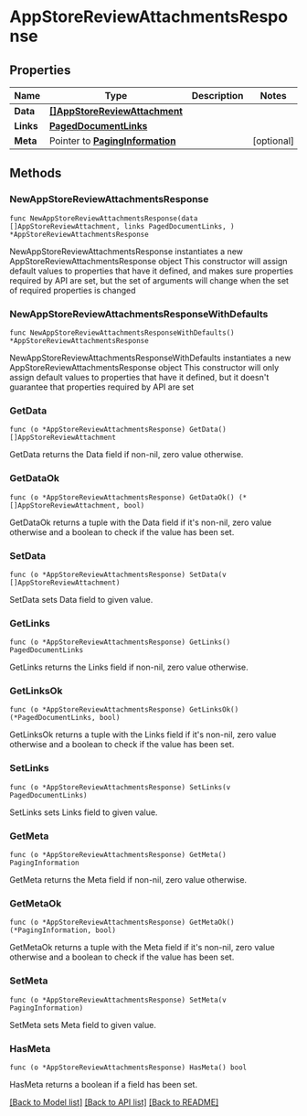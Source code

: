 # AppStoreReviewAttachmentsResponse

## Properties

Name | Type | Description | Notes
------------ | ------------- | ------------- | -------------
**Data** | [**[]AppStoreReviewAttachment**](AppStoreReviewAttachment.md) |  | 
**Links** | [**PagedDocumentLinks**](PagedDocumentLinks.md) |  | 
**Meta** | Pointer to [**PagingInformation**](PagingInformation.md) |  | [optional] 

## Methods

### NewAppStoreReviewAttachmentsResponse

`func NewAppStoreReviewAttachmentsResponse(data []AppStoreReviewAttachment, links PagedDocumentLinks, ) *AppStoreReviewAttachmentsResponse`

NewAppStoreReviewAttachmentsResponse instantiates a new AppStoreReviewAttachmentsResponse object
This constructor will assign default values to properties that have it defined,
and makes sure properties required by API are set, but the set of arguments
will change when the set of required properties is changed

### NewAppStoreReviewAttachmentsResponseWithDefaults

`func NewAppStoreReviewAttachmentsResponseWithDefaults() *AppStoreReviewAttachmentsResponse`

NewAppStoreReviewAttachmentsResponseWithDefaults instantiates a new AppStoreReviewAttachmentsResponse object
This constructor will only assign default values to properties that have it defined,
but it doesn't guarantee that properties required by API are set

### GetData

`func (o *AppStoreReviewAttachmentsResponse) GetData() []AppStoreReviewAttachment`

GetData returns the Data field if non-nil, zero value otherwise.

### GetDataOk

`func (o *AppStoreReviewAttachmentsResponse) GetDataOk() (*[]AppStoreReviewAttachment, bool)`

GetDataOk returns a tuple with the Data field if it's non-nil, zero value otherwise
and a boolean to check if the value has been set.

### SetData

`func (o *AppStoreReviewAttachmentsResponse) SetData(v []AppStoreReviewAttachment)`

SetData sets Data field to given value.


### GetLinks

`func (o *AppStoreReviewAttachmentsResponse) GetLinks() PagedDocumentLinks`

GetLinks returns the Links field if non-nil, zero value otherwise.

### GetLinksOk

`func (o *AppStoreReviewAttachmentsResponse) GetLinksOk() (*PagedDocumentLinks, bool)`

GetLinksOk returns a tuple with the Links field if it's non-nil, zero value otherwise
and a boolean to check if the value has been set.

### SetLinks

`func (o *AppStoreReviewAttachmentsResponse) SetLinks(v PagedDocumentLinks)`

SetLinks sets Links field to given value.


### GetMeta

`func (o *AppStoreReviewAttachmentsResponse) GetMeta() PagingInformation`

GetMeta returns the Meta field if non-nil, zero value otherwise.

### GetMetaOk

`func (o *AppStoreReviewAttachmentsResponse) GetMetaOk() (*PagingInformation, bool)`

GetMetaOk returns a tuple with the Meta field if it's non-nil, zero value otherwise
and a boolean to check if the value has been set.

### SetMeta

`func (o *AppStoreReviewAttachmentsResponse) SetMeta(v PagingInformation)`

SetMeta sets Meta field to given value.

### HasMeta

`func (o *AppStoreReviewAttachmentsResponse) HasMeta() bool`

HasMeta returns a boolean if a field has been set.


[[Back to Model list]](../README.md#documentation-for-models) [[Back to API list]](../README.md#documentation-for-api-endpoints) [[Back to README]](../README.md)


